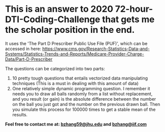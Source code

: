 # This is an answer to 2020 72-hour-DTI-Coding-Challenge that gets me the scholar position in the end. 

It uses the 'The Part D Prescriber Public Use File (PUF)', which can be accessed in here: https://www.cms.gov/Research-Statistics-Data-and-Systems/Statistics-Trends-and-Reports/Medicare-Provider-Charge-Data/Part-D-Prescriber

The questions can be categorized into two parts:

1. 10 pretty tough questions that entails vectorized data manipulating techniques (This is a must in dealing with this amount of data)
2. One relatively simple dynamic programming question. I remember it needs you to draw all balls randomly from a list without replacement, and you result (or gain) is the absolute difference between the number on the ball you just got and the number on the previous drawn ball. Then you simulate this process for 100000 times to get a stable mean of the results. 

**Feel free to contact me at: bzhang59@jhu.edu and bzhang@iif.com**
